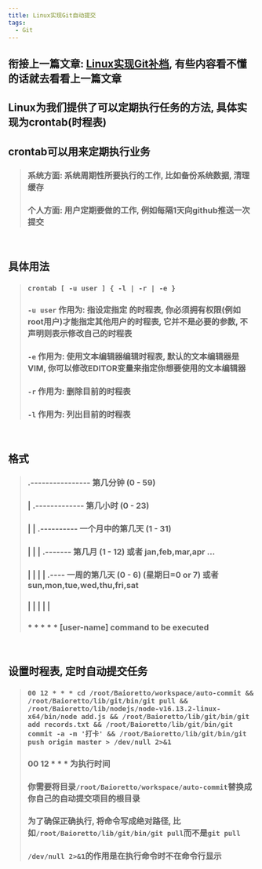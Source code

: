```yaml
---
title: Linux实现Git自动提交
tags:
  - Git
---
```

  

## 衔接上一篇文章: [Linux实现Git补档](https://baioretto.com/_post/2022-01-20-GitDuplicates/), 有些内容看不懂的话就去看看上一篇文章
## Linux为我们提供了可以定期执行任务的方法, 具体实现为crontab(时程表)

## crontab可以用来定期执行业务
> ### 系统方面: 系统周期性所要执行的工作, 比如备份系统数据, 清理缓存
> ### 个人方面: 用户定期要做的工作, 例如每隔1天向github推送一次提交

<br>

## 具体用法
> ### `crontab [ -u user ] { -l | -r | -e }`
> ### `-u user` 作用为: 指设定指定 <user> 的时程表, 你必须拥有权限(例如root用户)才能指定其他用户的时程表, 它并不是必要的参数, 不声明则表示修改自己的时程表
> ### `-e` 作用为: 使用文本编辑器编辑时程表, 默认的文本编辑器是VIM, 你可以修改EDITOR变量来指定你想要使用的文本编辑器
> ### `-r` 作用为: 删除目前的时程表
> ### `-l` 作用为: 列出目前的时程表

<br>

## 格式
> ### .---------------- 第几分钟 (0 - 59)
> ### |  .------------- 第几小时 (0 - 23)
> ### |  |  .---------- 一个月中的第几天 (1 - 31)
> ### |  |  |  .------- 第几月 (1 - 12) 或者 jan,feb,mar,apr ...
> ### |  |  |  |  .---- 一周的第几天 (0 - 6) (星期日=0 or 7) 或者 sun,mon,tue,wed,thu,fri,sat
> ### |  |  |  |  |
> ### *  *  *  *  * [user-name]  command to be executed

<br>

## 设置时程表, 定时自动提交任务
> ### `00 12 * * * cd /root/Baioretto/workspace/auto-commit && /root/Baioretto/lib/git/bin/git pull && /root/Baioretto/lib/nodejs/node-v16.13.2-linux-x64/bin/node add.js && /root/Baioretto/lib/git/bin/git add records.txt && /root/Baioretto/lib/git/bin/git commit -a -m '打卡' && /root/Baioretto/lib/git/bin/git push origin master > /dev/null 2>&1`
> ### 00 12 * * * 为执行时间
> ### 你需要将目录`/root/Baioretto/workspace/auto-commit`替换成你自己的自动提交项目的根目录
> ### 为了确保正确执行, 将命令写成绝对路径, 比如`/root/Baioretto/lib/git/bin/git pull`而不是`git pull`
> ### `/dev/null 2>&1`的作用是在执行命令时不在命令行显示